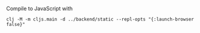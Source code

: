 Compile to JavaScript with

```
clj -M -m cljs.main -d ../backend/static --repl-opts "{:launch-browser false}"
```